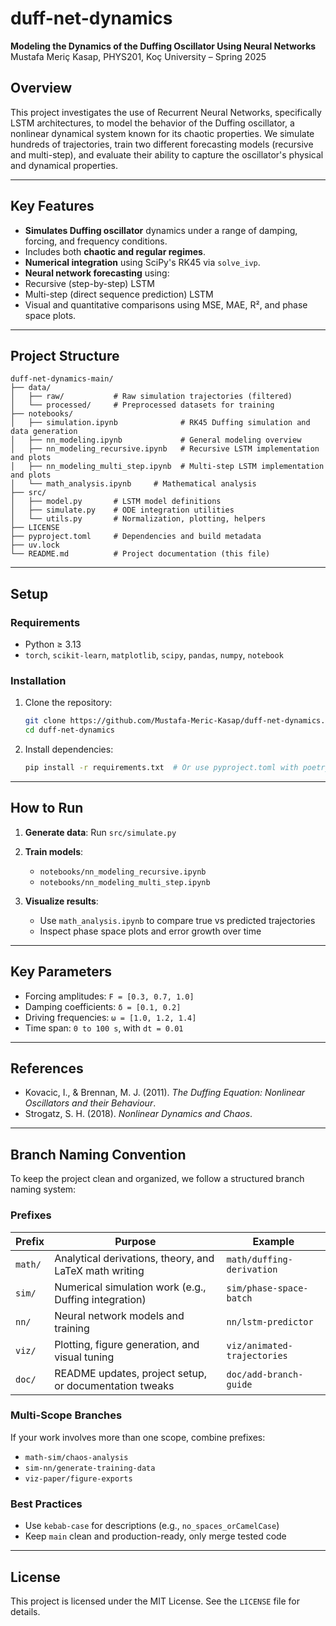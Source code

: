 # duff-net-dynamics

**Modeling the Dynamics of the Duffing Oscillator Using Neural Networks**  
Mustafa Meriç Kasap, PHYS201, Koç University – Spring 2025

## Overview

This project investigates the use of Recurrent Neural Networks, specifically LSTM architectures, to model the behavior of the Duffing oscillator, a nonlinear dynamical system known for its chaotic properties. We simulate hundreds of trajectories, train two different forecasting models (recursive and multi-step), and evaluate their ability to capture the oscillator's physical and dynamical properties.

---

##  Key Features

-  **Simulates Duffing oscillator** dynamics under a range of damping, forcing, and frequency conditions.
-  Includes both **chaotic and regular regimes**.
-  **Numerical integration** using SciPy's RK45 via `solve_ivp`.
-  **Neural network forecasting** using:
  - Recursive (step-by-step) LSTM
  - Multi-step (direct sequence prediction) LSTM
-  Visual and quantitative comparisons using MSE, MAE, R², and phase space plots.

---

## Project Structure

```
duff-net-dynamics-main/
├── data/
│   ├── raw/           # Raw simulation trajectories (filtered)
│   └── processed/     # Preprocessed datasets for training
├── notebooks/
│   ├── simulation.ipynb              # RK45 Duffing simulation and data generation
│   ├── nn_modeling.ipynb             # General modeling overview
│   ├── nn_modeling_recursive.ipynb   # Recursive LSTM implementation and plots
│   ├── nn_modeling_multi_step.ipynb  # Multi-step LSTM implementation and plots
│   └── math_analysis.ipynb		# Mathematical analysis
├── src/
│   ├── model.py       # LSTM model definitions
│   ├── simulate.py    # ODE integration utilities
│   └── utils.py       # Normalization, plotting, helpers
├── LICENSE
├── pyproject.toml     # Dependencies and build metadata
├── uv.lock
└── README.md          # Project documentation (this file)
```

---

##  Setup

### Requirements

- Python ≥ 3.13
- `torch`, `scikit-learn`, `matplotlib`, `scipy`, `pandas`, `numpy`, `notebook`

### Installation

1. Clone the repository:
   ```bash
   git clone https://github.com/Mustafa-Meric-Kasap/duff-net-dynamics.git
   cd duff-net-dynamics
   ```

2. Install dependencies:
   ```bash
   pip install -r requirements.txt  # Or use pyproject.toml with poetry/uv
   ```

---

## How to Run

1. **Generate data**:
	Run `src/simulate.py`

2. **Train models**:
   - `notebooks/nn_modeling_recursive.ipynb`
   - `notebooks/nn_modeling_multi_step.ipynb`

3. **Visualize results**:
   - Use `math_analysis.ipynb` to compare true vs predicted trajectories
   - Inspect phase space plots and error growth over time

---

##  Key Parameters

- Forcing amplitudes: `F = [0.3, 0.7, 1.0]`
- Damping coefficients: `δ = [0.1, 0.2]`
- Driving frequencies: `ω = [1.0, 1.2, 1.4]`
- Time span: `0 to 100 s`, with `dt = 0.01`

---

## References

- Kovacic, I., & Brennan, M. J. (2011). *The Duffing Equation: Nonlinear Oscillators and their Behaviour*.
- Strogatz, S. H. (2018). *Nonlinear Dynamics and Chaos*.

---
## Branch Naming Convention

To keep the project clean and organized, we follow a structured branch naming system:

### Prefixes

| Prefix         | Purpose                                                   | Example                           |
|----------------|-----------------------------------------------------------|-----------------------------------|
| `math/`        | Analytical derivations, theory, and LaTeX math writing    | `math/duffing-derivation`         |
| `sim/`         | Numerical simulation work (e.g., Duffing integration)     | `sim/phase-space-batch`           |
| `nn/`          | Neural network models and training                        | `nn/lstm-predictor`               |
| `viz/`         | Plotting, figure generation, and visual tuning            | `viz/animated-trajectories`       |
| `doc/`         | README updates, project setup, or documentation tweaks    | `doc/add-branch-guide`            |

### Multi-Scope Branches
If your work involves more than one scope, combine prefixes:
- `math-sim/chaos-analysis`
- `sim-nn/generate-training-data`
- `viz-paper/figure-exports`

### Best Practices
- Use `kebab-case` for descriptions (e.g., `no_spaces_orCamelCase`)
- Keep `main` clean and production-ready, only merge tested code

---


## License

This project is licensed under the MIT License. See the `LICENSE` file for details.
